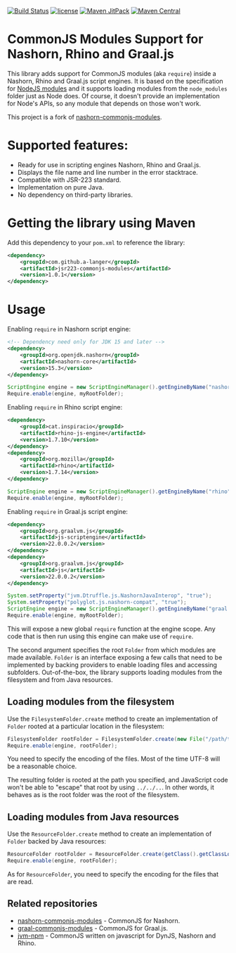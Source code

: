 [![Build Status](https://travis-ci.org/a-langer/jsr223-commonjs-modules.svg?branch=master)](https://travis-ci.org/a-langer/jsr223-commonjs-modules)
[![license](http://img.shields.io/badge/license-MIT-brightgreen.svg)](https://github.com/a-langer/jsr223-commonjs-modules/blob/master/LICENSE)
[![Maven JitPack](https://img.shields.io/github/tag/a-langer/jsr223-commonjs-modules.svg?label=maven)](https://jitpack.io/#a-langer/jsr223-commonjs-modules)
[![Maven Central](https://maven-badges.herokuapp.com/maven-central/com.github.a-langer/jsr223-commonjs-modules/badge.svg)](https://maven-badges.herokuapp.com/maven-central/com.github.a-langer/jsr223-commonjs-modules)

# CommonJS Modules Support for Nashorn, Rhino and Graal.js

This library adds support for CommonJS modules (aka `require`) inside a Nashorn, Rhino and Graal.js script engines. It is based on the specification for [NodeJS modules](https://nodejs.org/api/modules.html) and it supports loading modules from the `node_modules` folder just as Node does. Of course, it doesn't provide an implementation for Node's APIs, so any module that depends on those won't work.

This project is a fork of [nashorn-commonjs-modules](https://github.com/malaporte/nashorn-commonjs-modules).

# Supported features:

* Ready for use in scripting engines Nashorn, Rhino and Graal.js.
* Displays the file name and line number in the error stacktrace.
* Compatible with JSR-223 standard.
* Implementation on pure Java.
* No dependency on third-party libraries.

# Getting the library using Maven

Add this dependency to your `pom.xml` to reference the library:

```xml
<dependency>
    <groupId>com.github.a-langer</groupId>
    <artifactId>jsr223-commonjs-modules</artifactId>
    <version>1.0.1</version>
</dependency>
```

# Usage

Enabling `require` in Nashorn script engine:

```xml
<!-- Dependency need only for JDK 15 and later -->
<dependency>
    <groupId>org.openjdk.nashorn</groupId>
    <artifactId>nashorn-core</artifactId>
    <version>15.3</version>
</dependency>
```

```java
ScriptEngine engine = new ScriptEngineManager().getEngineByName("nashorn");
Require.enable(engine, myRootFolder);
```

Enabling `require` in Rhino script engine:

```xml
<dependency>
    <groupId>cat.inspiracio</groupId>
    <artifactId>rhino-js-engine</artifactId>
    <version>1.7.10</version>
</dependency>
<dependency>
    <groupId>org.mozilla</groupId>
    <artifactId>rhino</artifactId>
    <version>1.7.14</version>
</dependency>
```

```java
ScriptEngine engine = new ScriptEngineManager().getEngineByName("rhino");
Require.enable(engine, myRootFolder);
```

Enabling `require` in Graal.js script engine:

```xml
<dependency>
    <groupId>org.graalvm.js</groupId>
    <artifactId>js-scriptengine</artifactId>
    <version>22.0.0.2</version>
</dependency>
<dependency>
    <groupId>org.graalvm.js</groupId>
    <artifactId>js</artifactId>
    <version>22.0.0.2</version>
</dependency>
```

```java
System.setProperty("jvm.Dtruffle.js.NashornJavaInterop", "true");
System.setProperty("polyglot.js.nashorn-compat", "true");
ScriptEngine engine = new ScriptEngineManager().getEngineByName("graal.js");
Require.enable(engine, myRootFolder);
```

This will expose a new global `require` function at the engine scope. Any code that is then run using this engine can make use of `require`.

The second argument specifies the root `Folder` from which modules are made available. `Folder` is an interface exposing a few calls that need to be implemented by backing providers to enable loading files and accessing subfolders. Out-of-the-box, the library supports loading modules from the filesystem and from Java resources.

## Loading modules from the filesystem

Use the `FilesystemFolder.create` method to create an implementation of `Folder` rooted at a particular location in the filesystem:

```java
FilesystemFolder rootFolder = FilesystemFolder.create(new File("/path/to/my/folder"), "UTF-8");
Require.enable(engine, rootFolder);
```

You need to specify the encoding of the files. Most of the time UTF-8 will be a reasonable choice.

The resulting folder is rooted at the path you specified, and JavaScript code won't be able to "escape" that root by using `../../..`. In other words, it behaves as is the root folder was the root of the filesystem.


## Loading modules from Java resources

Use the `ResourceFolder.create` method to create an implementation of `Folder` backed by Java resources:

```java
ResourceFolder rootFolder = ResourceFolder.create(getClass().getClassLoader(), "com/github/alanger/commonjs_modules/test1", "UTF-8");
Require.enable(engine, rootFolder);
```

As for `ResourceFolder`, you need to specify the encoding for the files that are read.

## Related repositories
* [nashorn-commonjs-modules](https://github.com/malaporte/nashorn-commonjs-modules) - CommonJS for Nashorn.
* [graal-commonjs-modules](https://github.com/transposit/graal-commonjs-modules) - CommonJS for Graal.js.
* [jvm-npm](https://github.com/nodyn/jvm-npm) - CommonJS written on javascript for DynJS, Nashorn and Rhino.

